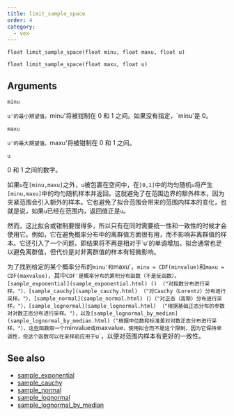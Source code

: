 ```yaml
---
title: limit_sample_space
order: 4
category:
  - vex
---
```


`float limit_sample_space(float minu, float maxu, float u)`

`float limit_sample_space(float maxu, float u)`

## Arguments

`minu`

`u'的最小期望值。`minu'将被钳制在 0 和 1 之间。如果没有指定，`minu'是 0。

`maxu`

`u'的最大期望值。`maxu'将被钳制在 0 和 1 之间。

`u`

0 和 1 之间的数字。

如果`u`在`[minu,maxu]`之外，`u`被包裹在空间中，在`[0,1]`中的均匀随机`u`将产生`[minu,maxu]`中的均匀随机样本并返回。这就避免了在范围边界的额外样本，因为夹紧范围会引入额外的样本。它也避免了拟合范围会带来的范围内样本的变化，也就是说，如果`u`已经在范围内，返回值正是`u`。

然而，这比拟合或钳制要慢得多，所以只有在同时需要统一性和一致性的时候才会使用它。例如，它在避免概率分布中的离群值方面很有用，而不影响非离群值的样本。它还引入了一个问题，即结果将不再是相对于`u'的单调增加。拟合通常也足以避免离群值，但代价是对非离群值的样本有轻微影响。

为了找到给定的某个概率分布的`minu'和`maxu'，`minu = CDF(minvalue)`和`maxu = CDF(maxvalue)`，其中`CDF'是概率分布的累积分布函数（不是反函数）。[sample_exponential](sample_exponential.html) () （"对指数分布进行采样。"）、[sample_cauchy](sample_cauchy.html) （"对Cauchy（Lorentz）分布进行采样。"）、[sample_normal](sample_normal.html) (）（"对正态（高斯）分布进行采样。"），[sample_lognormal](sample_lognormal.html) （"根据基础正态分布的参数对对数正态分布进行采样。"），以及[sample_lognormal_by_median](sample_lognormal_by_median.html)（"根据中位数和标准差对对数正态分布进行采样。"），这些函数取一个`minvalue`或`maxvalue`，使用拟合而不是这个限制，因为它保持单调性，但这个函数可以在采样前应用于`u`，以便对范围内样本有更好的一致性。

## See also

- [sample_exponential](sample_exponential.html)
- [sample_cauchy](sample_cauchy.html)
- [sample_normal](sample_normal.html)
- [sample_lognormal](sample_lognormal.html)
- [sample_lognormal_by_median](sample_lognormal_by_median.html)
